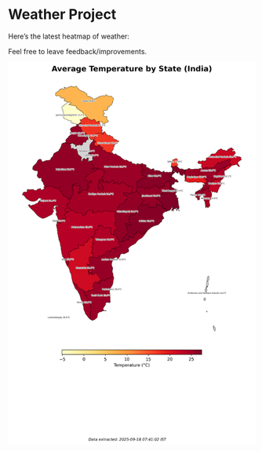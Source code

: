 # Weather Project

Here’s the latest heatmap of weather:

Feel free to leave feedback/improvements.

![India Heatmap](docs/assets/india_heatmap.png?v=CB6A38)
